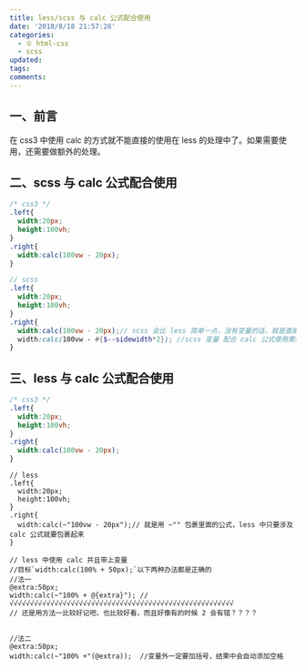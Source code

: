 ```yaml
---
title: less/scss 与 calc 公式配合使用
date: '2018/8/18 21:57:28'
categories:
  - ① html-css
  - scss
updated:
tags:
comments:
---
```

## 一、前言

在 css3 中使用 calc 的方式就不能直接的使用在 less 的处理中了。如果需要使用，还需要做额外的处理。

## 二、scss 与 calc 公式配合使用

```CSS
/* css3 */
.left{
  width:20px;
  height:100vh;
}
.right{
  width:calc(100vw - 20px);
}
```

```scss
// scss
.left{
  width:20px;
  height:100vh;
}
.right{
  width:calc(100vw - 20px);// scss 会比 less 简单一点，没有变量的话，就是直接像是 css3 与 calc 的使用
  width:calc(100vw - #{$--sidewidth*2}); //scss 变量 配合 calc 公式使用需要使用 #{} 包裹起来
}
```

## 三、less 与 calc 公式配合使用

```CSS
/* css3 */
.left{
  width:20px;
  height:100vh;
}
.right{
  width:calc(100vw - 20px);
}
```

```LESS
// less
.left{
  width:20px;
  height:100vh;
}
.right{
  width:calc(~"100vw - 20px");// 就是用 ~"" 包裹里面的公式，less 中只要涉及 calc 公式就要包裹起来
}
```

```LESS
// less 中使用 calc 并且带上变量
//目标`width:calc(100% + 50px);`以下两种办法都是正确的
//法一
@extra:50px;
width:calc(~"100% + @{extra}"); //√√√√√√√√√√√√√√√√√√√√√√√√√√√√√√√√√√√√√√√√√√√√√√√√√√√√√√√
// 还是用方法一比较好记吧，也比较好看，而且好像有的时候 2 会有错？？？？


//法二
@extra:50px;
width:calc(~"100% +"(@extra));  //变量外一定要加括号，结果中会自动添加空格
```